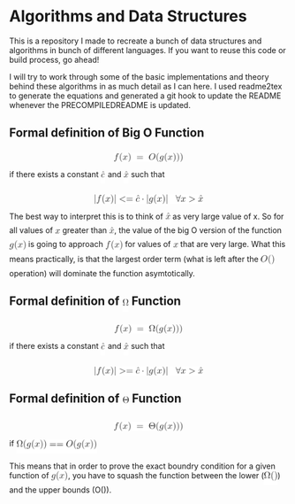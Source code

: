 # Algorithms and Data Structures
This is a repository I made to recreate a bunch of data structures and algorithms in 
bunch of different languages. If you want to reuse this code or build process, go ahead!

I will try to work through some of the basic implementations and theory behind these algorithms in
as much detail as I can here. I used readme2tex to generate the equations and generated a git hook to
update the README whenever the PRECOMPILEDREADME is updated.

## Formal definition of Big O Function

<p align="center"><img alt="$$f(x)\;=\;O(g(x)))$$" src="equations/68565104a214678a5698e749f7700fd6.png" align="middle" width="125.83201619999998pt" height="16.438356pt"/></p>

if there exists a constant <img alt="$\hat{c}$" src="equations/0038bd66465254af4225aa31848b342b.png" align="middle" width="8.579777249999989pt" height="22.831056599999986pt"/> and <img alt="$\hat{x}$" src="equations/f84e86b97e20e45cc17d297dc794b3e8.png" align="middle" width="9.39498779999999pt" height="22.831056599999986pt"/> such that 

<p align="center"><img alt="$$ | f(x) | &lt;= \hat{c} \cdot |g(x)|\;\;\; \forall x &gt; \hat{x} $$" src="equations/ffe4e1521f9951b17335b4e45293bfdd.png" align="middle" width="198.1007028pt" height="16.438356pt"/></p>

The best way to interpret this is to think of <img alt="$\hat{x}$" src="equations/f84e86b97e20e45cc17d297dc794b3e8.png" align="middle" width="9.39498779999999pt" height="22.831056599999986pt"/> as very large value of x. So for all values of <img alt="$x$" src="equations/332cc365a4987aacce0ead01b8bdcc0b.png" align="middle" width="9.39498779999999pt" height="14.15524440000002pt"/>
greater than <img alt="$\hat{x}$" src="equations/f84e86b97e20e45cc17d297dc794b3e8.png" align="middle" width="9.39498779999999pt" height="22.831056599999986pt"/>, the value of the big O version of the function <img alt="$g(x)$" src="equations/ffcbbb391bc04da2d07f7aef493d3e2a.png" align="middle" width="30.61077854999999pt" height="24.65753399999998pt"/> is going to approach <img alt="$f(x)$" src="equations/7997339883ac20f551e7f35efff0a2b9.png" align="middle" width="31.99783454999999pt" height="24.65753399999998pt"/>
for values of <img alt="$x$" src="equations/332cc365a4987aacce0ead01b8bdcc0b.png" align="middle" width="9.39498779999999pt" height="14.15524440000002pt"/> that are very large. What this means practically, is that the largest order term (what is 
left after the <img alt="$O()$" src="equations/57109ebfde23280f2407aa8d652df317.png" align="middle" width="25.78085894999999pt" height="24.65753399999998pt"/> operation) will dominate the function asymtotically.

## Formal definition of <img alt="$\Omega$" src="equations/9432d83304c1eb0dcb05f092d30a767f.png" align="middle" width="11.87217899999999pt" height="22.465723500000017pt"/> Function

<p align="center"><img alt="$$f(x)\;=\;\Omega (g(x)))$$" src="equations/b1079d8c81a7de1a45ee460e374921c5.png" align="middle" width="124.70877045pt" height="16.438356pt"/></p>

if there exists a constant <img alt="$\hat{c}$" src="equations/0038bd66465254af4225aa31848b342b.png" align="middle" width="8.579777249999989pt" height="22.831056599999986pt"/> and <img alt="$\hat{x}$" src="equations/f84e86b97e20e45cc17d297dc794b3e8.png" align="middle" width="9.39498779999999pt" height="22.831056599999986pt"/> such that 

<p align="center"><img alt="$$ | f(x) | &gt;= \hat{c} \cdot |g(x)|\;\;\; \forall x &gt; \hat{x} $$" src="equations/b0770bf8bcca53daed627371acc26869.png" align="middle" width="198.1007028pt" height="16.438356pt"/></p>


## Formal definition of <img alt="$\Theta$" src="equations/b35e24d8a08c0ab01195f2ad2a78fab7.png" align="middle" width="12.785434199999989pt" height="22.465723500000017pt"/> Function

<p align="center"><img alt="$$f(x)\;=\;\Theta (g(x)))$$" src="equations/9360992bbb45b843e94962cbb38be182.png" align="middle" width="125.62202399999998pt" height="16.438356pt"/></p>

if <img alt="$\Omega (g(x)) == O(g(x) )$" src="equations/c1c76c151e391b6614e8166a4d768930.png" align="middle" width="146.36309325pt" height="24.65753399999998pt"/>

This means that in order to prove the exact boundry condition for a given function of <img alt="$g(x)$" src="equations/ffcbbb391bc04da2d07f7aef493d3e2a.png" align="middle" width="30.61077854999999pt" height="24.65753399999998pt"/>, you have
to squash the function between the lower (<img alt="$\Omega()$" src="equations/27c2958fff65a3dfb582496a642a6aa7.png" align="middle" width="24.657613199999986pt" height="24.65753399999998pt"/>) and the upper bounds (O()).

